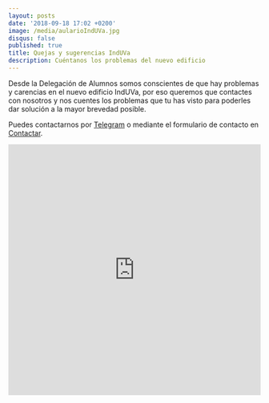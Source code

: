 ```yaml
---
layout: posts
date: '2018-09-18 17:02 +0200'
image: /media/aularioIndUVa.jpg
disqus: false
published: true
title: Quejas y sugerencias IndUVa
description: Cuéntanos los problemas del nuevo edificio
---
```

Desde la Delegación de Alumnos somos conscientes de que hay problemas y carencias en el nuevo edificio IndUVa, por eso queremos que contactes con nosotros y nos cuentes los problemas que tu has visto para poderles dar solución a la mayor brevedad posible.

Puedes contactarnos por <a class="icon-telegram link-telegram" href="https://telegram.me/{{ site.telegram }}">Telegram</a> o mediante el formulario de contacto en [Contactar]({{site.url}}{{site.baseurl}}/contactar/).

<iframe src="https://docs.google.com/viewer?url=alumnos.eii.uva.es/media/ComunicadoIndUVa.pdf&amp;embedded=true" width="100%" height="500" frameborder="0" marginheight="0" marginwidth="0">Cargando...</iframe>
